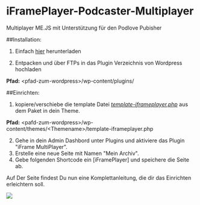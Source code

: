 # iFramePlayer-Podcaster-Multiplayer
Multiplayer ME.JS mit Unterstützung für den Podlove Pubisher

##Installation:
1. Einfach <a href="https://github.com/Wikibyte/iFramePlayer-Podcaster-Multiplayer/archive/master.zip">hier</a> herunterladen


2. Entpacken und über FTPs in das Plugin Verzeichnis von Wordpress hochladen

__Pfad:__ &lt;pfad-zum-wordpress>/wp-content/plugins/

##Einrichten:
1. kopiere/verschiebe die template Datei *<a href="https://github.com/Wikibyte/iFramePlayer-Podcaster-Multiplayer/blob/master/template-iframeplayer.php">template-iframeplayer.php</a>* aus dem Paket in dein Theme.

__Pfad:__ &lt;pafd-zum-wordpress>/wp-content/themes/&lt;Themename>/template-iframeplayer.php

2. Gehe in dein Admin Dashbord unter Plugins und aktiviere das Plugin "iFrame MultiPlayer".
3. Erstelle eine neue Seite mit Namen "Mein Archiv".
4. Gebe folgenden Shortcode ein [iFramePlayer] und speichere die Seite ab.

Auf Der Seite findest Du nun eine Komplettanleitung, die dir das Einrichten erleichtern soll.

<img src="https://raw.githubusercontent.com/Wikibyte/iFramePlayer-Podcaster-Multiplayer/master/test/help4.png">
